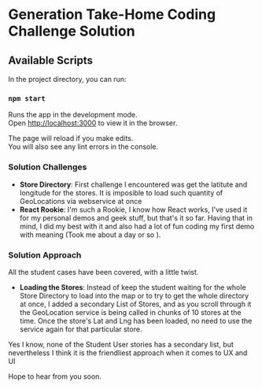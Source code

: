Generation Take-Home Coding Challenge Solution
=================================


## Available Scripts

In the project directory, you can run:

### `npm start`

Runs the app in the development mode.<br>
Open [http://localhost:3000](http://localhost:3000) to view it in the browser.

The page will reload if you make edits.<br>
You will also see any lint errors in the console.

### Solution Challenges

* **Store Directory**: First challenge I encountered was get the latitute and longitude for the stores. It is imposible to load such quantity of GeoLocations via webservice at once
* **React Rookie**: I'm such a Rookie, I know how React works, I've used it for my personal demos and geek stuff, but that's it so far. Having that in mind, I did my best with it and also had a lot of fun coding my first demo with meaning (Took me about a day or so ).

### Solution Approach

All the student cases have been covered, with a little twist.

* **Loading the Stores**: Instead of keep the student waiting for the whole Store Directory to load into the map or to try to get the whole directory at once, I added a secondary List of Stores, and as you scroll through it the GeoLocation service is being called in chunks of 10 stores at the time. Once the store's Lat and Lng has been loaded, no need to use the service again for that particular store.

Yes I know, none of the Student User stories has a secondary list, but nevertheless I think it is the friendliest approach when it comes to UX and UI


Hope to hear from you soon.
